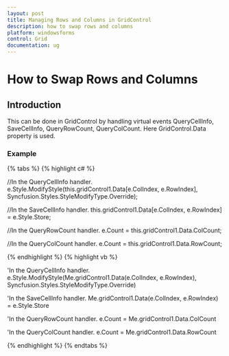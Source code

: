 ```yaml
---
layout: post
title: Managing Rows and Columns in GridControl
description: how to swap rows and columns
platform: windowsforms
control: Grid
documentation: ug
---
```


# How to Swap Rows and Columns

## Introduction

This can be done in GridControl by handling virtual events QueryCellInfo, SaveCellInfo, QueryRowCount, QueryColCount. Here GridControl.Data property is used.

### Example

{% tabs %}
{% highlight c# %}

//In the QueryCellInfo handler.
e.Style.ModifyStyle(this.gridControl1.Data[e.ColIndex, e.RowIndex], Syncfusion.Styles.StyleModifyType.Override);

//In the SaveCellInfo handler.
this.gridControl1.Data[e.ColIndex, e.RowIndex] = e.Style.Store;

//In the QueryRowCount handler.
e.Count = this.gridControl1.Data.ColCount;

//In the QueryColCount handler.
e.Count = this.gridControl1.Data.RowCount;

{% endhighlight  %}
{% highlight vb %}

'In the QueryCellInfo handler.
e.Style.ModifyStyle(Me.gridControl1.Data(e.ColIndex, e.RowIndex), Syncfusion.Styles.StyleModifyType.Override)

'In the SaveCellInfo handler.
Me.gridControl1.Data(e.ColIndex, e.RowIndex) = e.Style.Store

'In the QueryRowCount handler.
e.Count = Me.gridControl1.Data.ColCount

'In the QueryColCount handler.
e.Count = Me.gridControl1.Data.RowCount

{% endhighlight  %}
{% endtabs %}